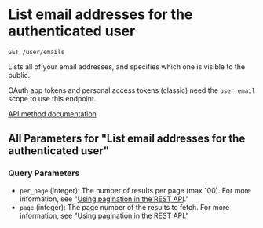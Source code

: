 # List email addresses for the authenticated user

`GET /user/emails`

Lists all of your email addresses, and specifies which one is visible
to the public.

OAuth app tokens and personal access tokens (classic) need the `user:email` scope to use this endpoint.

[API method documentation](https://docs.github.com/rest/users/emails#list-email-addresses-for-the-authenticated-user)

## All Parameters for "List email addresses for the authenticated user"

### Query Parameters

- `per_page` (integer): The number of results per page (max 100). For more information, see "[Using pagination in the REST API](https://docs.github.com/rest/using-the-rest-api/using-pagination-in-the-rest-api)."
- `page` (integer): The page number of the results to fetch. For more information, see "[Using pagination in the REST API](https://docs.github.com/rest/using-the-rest-api/using-pagination-in-the-rest-api)."